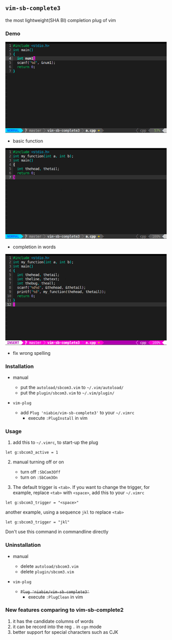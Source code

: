 ## `vim-sb-complete3`

the most lightweight(SHA BI) completion plug of vim

### Demo

![](demo/demo1.gif)

- basic function

![](demo/demo2.gif)

- completion in words

![](demo/demo3.gif)

- fix wrong spelling

### Installation

- manual
    - put the `autoload/sbcom3.vim` to `~/.vim/autoload/`
    - put the `plugin/sbcom3.vim` to `~/.vim/plugin/`

- `vim-plug`
    - add `Plug 'niabie/vim-sb-complete3'` to your `~/.vimrc`
        - execute `:PlugInstall` in vim

### Usage

1. add this to `~/.vimrc`, to start-up the plug

```vim
let g:sbcom3_active = 1
```

2. manual turning off or on
    - turn off `:SbCom3Off`
    - turn on `:SbCom3On`

3. The default trigger is `<tab>`. If you want to change the trigger, for example, replace `<tab>` with `<space>`, add this to your `~/.vimrc`

```vim
let g:sbcom3_trigger = "<space>"
```

another example, using a sequence `jkl` to replace `<tab>`

```vim
let g:sbcom3_trigger = "jkl"
```

Don't use this command in commandline directly

### Uninstallation

- manual
    - delete `autoload/sbcom3.vim`
    - delete `plugin/sbcom3.vim`

- `vim-plug`
    -  ~~`Plug 'niabie/vim-sb-complete3'`~~
        - execute `:PlugClean` in vim

### New features comparing to vim-sb-complete2

1. it has the candidate columns of words
2. it can be record into the reg `.` in `cgn` mode
3. better support for special characters such as CJK
